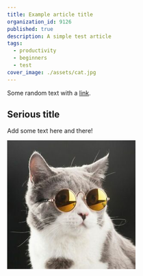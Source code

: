 ```yaml
---
title: Example article title
organization_id: 9126
published: true
description: A simple test article
tags:
  - productivity
  - beginners
  - test
cover_image: ./assets/cat.jpg
---
```


Some random text with a [link](https://code.visualstudio.com).

## Serious title

Add some text here and there!

![and some pictures too](./assets/cat.jpg)
